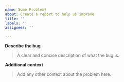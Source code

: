```yaml
---
name: Some Problem?
about: Create a report to help us improve
title: ''
labels: ''
assignees: ''

---
```


**Describe the bug**
> A clear and concise description of what the bug is.

**Additional context**
> Add any other context about the problem here.
